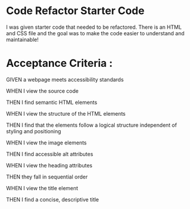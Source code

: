 # Code Refactor Starter Code

I was given starter code that needed to be refactored. There is an HTML and CSS file and the goal was to make the code easier to understand and maintainable!

# Acceptance Criteria :
GIVEN a webpage meets accessibility standards

WHEN I view the source code

THEN I find semantic HTML elements

WHEN I view the structure of the HTML elements

THEN I find that the elements follow a logical structure independent of styling and positioning

WHEN I view the image elements

THEN I find accessible alt attributes

WHEN I view the heading attributes

THEN they fall in sequential order

WHEN I view the title element

THEN I find a concise, descriptive title
